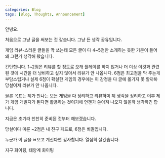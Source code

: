 ```yaml
---
categories: Blog
tags: [Blog, Thoughts, Announcement]
---
```


안녕요.

처음으로 그냥 글을 써보는 것 같습니다.
그냥 든 생각 공유입니다.

게임 리뷰-스러운 글들을 막 쓰는데 모든 글이 다 4~5점만 소개하는 듯한 기분이 들어 왜 그런가 생각해 봤습니다.

간단합니다. 1~2점은 리뷰를 할 정도로 오래 플레이를 하지 않거나 더 이상 이것과 관련된 것에 시간을 더 낭비하고 싶지 않아서 리뷰가 안 나옵니다.
6점은 최고점을 막 주는게 부담스럽거나 실제 6점이 확실한 게임의 경우에는 이 감정을 다 글에 옮기지 못 할까봐 망설여져 리뷰가 안 나옵니다.

물론 목표는 제가 만나는 모든 게임을 다 정리하고 리뷰하며 제 생각을 정리하고 이후 제가 게임 개발자가 된다면 활용하는 것이기에 언젠가 쏟아져 나오지 않을까 생각하긴 합니다.

지금은 초기라 천천히 준비된 것부터 해보겠습니다.

망설이다 미룬 ~2점은 내 친구 페드로, 6점은 비밀입니다.

누군가 이 글을 ㅂ보고 계신다면 감사합니다. 열심히 살겠습니다.

지구 화이팅, 태양계 화이팅
